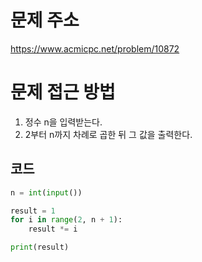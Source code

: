 문제 주소
=====================
<https://www.acmicpc.net/problem/10872>

문제 접근 방법
=====================
1. 정수 n을 입력받는다.
2. 2부터 n까지 차례로 곱한 뒤 그 값을 출력한다.

## 코드

```python
n = int(input())

result = 1
for i in range(2, n + 1):
    result *= i

print(result)
```
